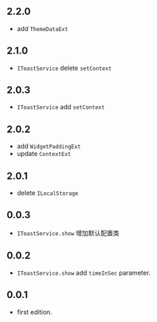 ## 2.2.0

* add `ThemeDataExt`

## 2.1.0

* `IToastService` delete `setContext`

## 2.0.3

* `IToastService` add `setContext`

## 2.0.2

* add `WidgetPaddingExt`
* update `ContextExt`

## 2.0.1

* delete `ILocalStorage`

## 0.0.3

* `IToastService.show` 增加默认配置类

## 0.0.2

* `IToastService.show` add `timeInSec` parameter.

## 0.0.1

* first edition.
